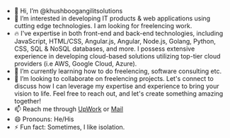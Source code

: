 - 👋 Hi, I’m @khushboogangilitsolutions
- 👀 I’m interested in developing IT products & web applications using cutting edge technologies. I am looking for freelencing work.
- :fire: I've expertise in both front-end and back-end technologies, including JavaScript, HTML/CSS, Angular.js, Angular, Node.js, Golang, Python, CSS, SQL & NoSQL databases, and more. I possess extensive experience in developing cloud-based solutions utilizing top-tier cloud providers (i.e AWS, Google Cloud, Azure).
- 🌱 I’m currently learning how to do freelencing, software consulting etc.
- 💞️ I’m looking to collaborate on freelencing projects. Let's connect to discuss how I can leverage my expertise and experience to bring your vision to life. Feel free to reach out, and let's create something amazing together!
- 📫 Reach me through [UpWork](https://www.upwork.com/freelancers/~01b09bd6711392548e?mp_source=share) or [Mail](khushboogangilitsolutions@gmail.com)
- 😄 Pronouns: He/His
- ⚡ Fun fact: Sometimes, I like isolation.
